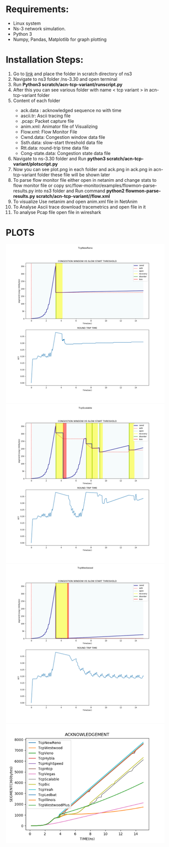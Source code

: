 # Requirements:
* Linux system
* Ns-3 network simulation.
* Python 3
* Numpy, Pandas, Matplotlib for graph plotting

# Installation Steps:

1. Go to [link](https://github.com/Baljotsinghchoudhary/ns3-Tcp-comparison) and place the folder in scratch directory of ns3 
2. Navigate to ns3 folder /ns-3.30 and open terminal
3. Run <strong> Python3 scratch/acn-tcp-variant/runscript.py </strong>
4. After this you can see various folder with name < tcp variant > in acn-tcp-variant folder
5. 	Content of each <tcp-variant> folder
    * ack.data : acknowledged sequence no with time
    * ascii.tr: Ascii tracing file
    * .pcap: Packet capture file
    * anim.xml: Animator file of Visualizing 
    * Flow.xml: Flow Monitor File
    * Cwnd.data: Congestion window data file
    * Ssth.data: slow-start threshold data file
    * Rtt.data: round-trip time data file
    * Cong-state.data: Congestion state data file
6. Navigate to ns-3.30 folder and Run <strong> python3 scratch/acn-tcp-variant/plotscript.py</strong>
7. Now you can see plot.png in each <tcp-variant> folder and ack.png in ack.png in acn-tcp-variant folder these file will be shown later
8. To parse flow monitor file either open in netanim and change stats to flow monitor file or copy src/flow-monitor/examples/flowmon-parse-results.py into ns3 folder and Run command <strong>python2 flowmon-parse-results.py scratch/acn-tcp-variant/<name>/flow.xml</strong>
9. To visualize Use netanim and open anim.xml file in NetAnim
10. To Analyse  Ascii trace download tracemetrics and open file in it
11. To analyse Pcap file open file in wireshark

# PLOTS
![IMG](/acn-tcp-variant/TcpNewReno/plot.png)
![IMG](/acn-tcp-variant/TcpScalable/plot.png)
![IMG](/acn-tcp-variant/TcpWestwood/plot.png)
![IMG](/acn-tcp-variant/ack-plot.png)

 


